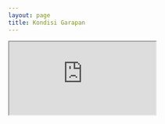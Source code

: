 ```yaml
---
layout: page
title: Kondisi Garapan
---
```


<div id="naotimes">
    <script type="text/javascript" src="/assets/js/naoTimes.js"></script>
    <iframe id="naotimes-project" src="https://panel.naoti.me/embed?id=970006592173002852#accent=pink&dark=true">
    
</div>